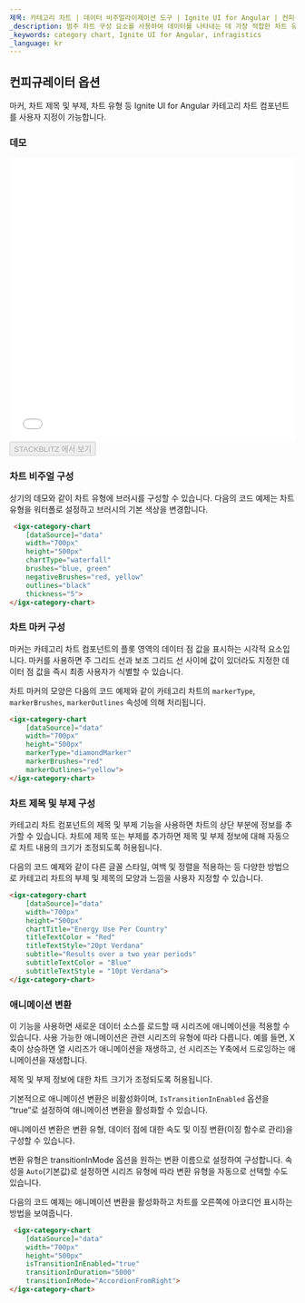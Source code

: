 ```yaml
---
제목: 카테고리 차트 | 데이터 비주얼라이제이션 도구 | Ignite UI for Angular | 컨피규레이터 옵션 | Infragistics
_description: 범주 차트 구성 요소를 사용하여 데이터를 나타내는 데 가장 적합한 차트 유형을 분석하고 자동으로 선택합니다. 시각화를위한 차트 유형에 대해 알아보십시오.
_keywords: category chart, Ignite UI for Angular, infragistics
_language: kr
---
```


## 컨피규레이터 옵션

마커, 차트 제목 및 부제, 차트 유형 등 Ignite UI for Angular 카테고리 차트 컴포넌트를 사용자 지정이 가능합니다.

### 데모

<div class="sample-container loading" style="height: 500px">
    <iframe id="category-chart-config-options-iframe" src='{environment:dvDemosBaseUrl}/charts/category-chart-config-options' width="100%" height="100%" seamless frameBorder="0" onload="onSampleIframeContentLoaded(this);"></iframe>
</div>
<div>
    <button data-localize="stackblitz" disabled class="stackblitz-btn"   data-iframe-id="category-chart-config-options-iframe" data-demos-base-url="{environment:dvDemosBaseUrl}">STACKBLITZ 에서 보기
    </button>
</div>

### 차트 비주얼 구성

상기의 데모와 같이 차트 유형에 브러시를 구성할 수 있습니다. 다음의 코드 예제는 차트 유형을 워터폴로 설정하고 브러시의 기본 색상을 변경합니다.

```html
 <igx-category-chart
    [dataSource]="data"
    width="700px"
    height="500px"
    chartType="waterfall"
	brushes="blue, green"
	negativeBrushes="red, yellow"
	outlines="black"
	thickness="5">
</igx-category-chart>
```

### 차트 마커 구성

마커는 카테고리 차트 컴포넌트의 플롯 영역의 데이터 점 값을 표시하는 시각적 요소입니다. 마커를 사용하면 주 그리드 선과 보조 그리드 선 사이에 값이 있더라도 지정한 데이터 점 값을 즉시 최종 사용자가 식별할 수 있습니다.

차트 마커의 모양은 다음의 코드 예제와 같이 카테고리 차트의 `markerType`, `markerBrushes`, `markerOutlines` 속성에 의해 처리됩니다.

```html
<igx-category-chart
    [dataSource]="data"
    width="700px"
    height="500px"
    markerType="diamondMarker"
    markerBrushes="red"
    markerOutlines="yellow">
</igx-category-chart>
```

### 차트 제목 및 부제 구성

카테고리 차트 컴포넌트의 제목 및 부제 기능을 사용하면 차트의 상단 부분에 정보를 추가할 수 있습니다.
차트에 제목 또는 부제를 추가하면 제목 및 부제 정보에 대해 자동으로 차트 내용의 크기가 조정되도록 허용됩니다.

다음의 코드 예제와 같이 다른 글꼴 스타일, 여백 및 정렬을 적용하는 등 다양한 방법으로 카테고리 차트의 부제 및 제목의 모양과 느낌을 사용자 지정할 수 있습니다.

```html
<igx-category-chart
    [dataSource]="data"
    width="700px"
    height="500px"
    chartTitle="Energy Use Per Country"
    titleTextColor = "Red"
    titleTextStyle="20pt Verdana"
    subtitle="Results over a two year periods"
    subtitleTextColor = "Blue"
    subtitleTextStyle = "10pt Verdana">
</igx-category-chart>
```

### 애니메이션 변환

이 기능을 사용하면 새로운 데이터 소스를 로드할 때 시리즈에 애니메이션을 적용할 수 있습니다. 사용 가능한 애니메이션은 관련 시리즈의 유형에 따라 다릅니다. 예를 들면, X축이 상승하면 열 시리즈가 애니메이션을 재생하고, 선 시리즈는 Y축에서 드로잉하는 애니메이션을 재생합니다.

제목 및 부제 정보에 대한 차트 크기가 조정되도록 허용됩니다.

기본적으로 애니메이션 변환은 비활성화이며, `IsTransitionInEnabled` 옵션을 “true”로 설정하여 애니메이션 변환을 활성화할 수 있습니다.

애니메이션 변환은 변환 유형, 데이터 점에 대한 속도 및 이징 변환(이징 함수로 관리)을 구성할 수 있습니다.

변환 유형은 transitionInMode 옵션을 원하는 변환 이름으로 설정하여 구성합니다. 속성을 `Auto`(기본값)로 설정하면 시리즈 유형에 따라 변환 유형을 자동으로 선택할 수도 있습니다.

다음의 코드 예제는 애니메이션 변환을 활성화하고 차트를 오른쪽에 아코디언 표시하는 방법을 보여줍니다.

```html
 <igx-category-chart
    [dataSource]="data"
    width="700px"
    height="500px"
    isTransitionInEnabled="true"
    transitionInDuration="5000"
    transitionInMode="AccordionFromRight">
</igx-category-chart>
```
